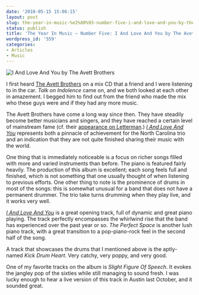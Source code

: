 ```yaml
---
date: '2010-05-15 15:06:15'
layout: post
slug: the-year-in-music-%e2%80%93-number-five-i-and-love-and-you-by-the-avett-brothers
status: publish
title: 'The Year In Music — Number Five: I And Love And You by The Avett Brothers'
wordpress_id: '559'
categories:
- Articles
- Music
---
```


![I And Love And You by The Avett Brothers](http://www.thomasupton.com/images/album/the-avett-brothers_i-and-love-and-you_2009.png)

I first heard [The Avett Brothers][tab] on a mix CD that a friend and I were listening to in the car. *Talk on Indolence* came on, and we both looked at each other in amazement. I begged him to find out from the friend who made the mix who these guys were and if they had any more music.

[tab]: http://www.last.fm/music/The+Avett+Brothers/

The Avett Brothers have come a long way since then. They have steadily become better musicians and singers, and they have reached a certain level of mainstream fame (cf. their [appearance on Letterman][letterman].) *[I And Love And You][lastfm-album]* represents both a pinnacle of achievement for the North Carolina trio and an indication that they are not quite finished sharing their music with the world.

[letterman]: http://www.youtube.com/watch?v=K3H5BhWQij8
[lastfm-album]: http://www.last.fm/music/The%2520Avett%2520Brothers/I%2520And%2520Love%2520And%2520You

One thing that is immediately noticeable is a focus on richer songs filled with more and varied instruments than before. The piano is featured fairly heavily. The production of this album is excellent; each song feels full and finished, which is not something that one usually thought of when listening to previous efforts. One other thing to note is the prominence of drums in most of the songs: this is somewhat unusual for a band that does not have a permanent drummer. The trio take turns drumming when they play live, and it works very well.

*[I And Love And You][lastfm-ily]* is a great opening track, full of dynamic and great piano playing. The track perfectly encompasses the whirlwind rise that the band has experienced over the past year or so. *The Perfect Space* is another lush piano track, with a great transition to a pop-piano-rock feel in the second half of the song.

[lastfm-ily]: http://www.last.fm/music/The+Avett+Brothers/_/I+And+Love+And+You

A track that showcases the drums that I mentioned above is the aptly-named *Kick Drum Heart*. Very catchy, very poppy, and very good.

One of my favorite tracks on the album is *Slight Figure Of Speech*. It evokes the jangley pop of the sixties while still managing to sound fresh. I was lucky enough to hear a live version of this track in Austin last October, and it sounded great.
